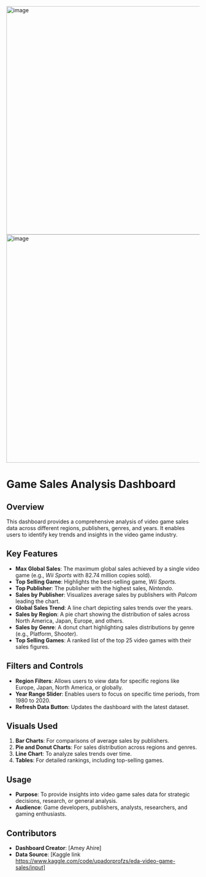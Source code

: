 <img width="596" alt="image" src="https://github.com/user-attachments/assets/53dc1d77-4168-416a-93c9-5e691b887bbf" /><img width="596" alt="image" src="https://github.com/user-attachments/assets/2004cde6-3fcc-4746-b270-ab9903f75cde" />
# Game Sales Analysis Dashboard

## Overview
This dashboard provides a comprehensive analysis of video game sales data across different regions, publishers, genres, and years. It enables users to identify key trends and insights in the video game industry.

## Key Features
- **Max Global Sales**: The maximum global sales achieved by a single video game (e.g., *Wii Sports* with 82.74 million copies sold).
- **Top Selling Game**: Highlights the best-selling game, *Wii Sports*.
- **Top Publisher**: The publisher with the highest sales, *Nintendo*.
- **Sales by Publisher**: Visualizes average sales by publishers with *Palcom* leading the chart.
- **Global Sales Trend**: A line chart depicting sales trends over the years.
- **Sales by Region**: A pie chart showing the distribution of sales across North America, Japan, Europe, and others.
- **Sales by Genre**: A donut chart highlighting sales distributions by genre (e.g., Platform, Shooter).
- **Top Selling Games**: A ranked list of the top 25 video games with their sales figures.

## Filters and Controls
- **Region Filters**: Allows users to view data for specific regions like Europe, Japan, North America, or globally.
- **Year Range Slider**: Enables users to focus on specific time periods, from 1980 to 2020.
- **Refresh Data Button**: Updates the dashboard with the latest dataset.

## Visuals Used
1. **Bar Charts**: For comparisons of average sales by publishers.
2. **Pie and Donut Charts**: For sales distribution across regions and genres.
3. **Line Chart**: To analyze sales trends over time.
4. **Tables**: For detailed rankings, including top-selling games.

## Usage
- **Purpose**: To provide insights into video game sales data for strategic decisions, research, or general analysis.
- **Audience**: Game developers, publishers, analysts, researchers, and gaming enthusiasts.

## Contributors
- **Dashboard Creator**: [Amey Ahire]
- **Data Source**: [Kaggle link https://www.kaggle.com/code/upadorprofzs/eda-video-game-sales/input]


